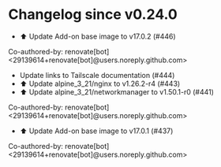 # Changelog since v0.24.0
- ⬆️ Update Add-on base image to v17.0.2 (#446)

Co-authored-by: renovate[bot] <29139614+renovate[bot]@users.noreply.github.com> 
- Update links to Tailscale documentation (#444) 
- ⬆️ Update alpine_3_21/nginx to v1.26.2-r4 (#443) 
- ⬆️ Update alpine_3_21/networkmanager to v1.50.1-r0 (#441)

Co-authored-by: renovate[bot] <29139614+renovate[bot]@users.noreply.github.com> 
- ⬆️ Update Add-on base image to v17.0.1 (#437)

Co-authored-by: renovate[bot] <29139614+renovate[bot]@users.noreply.github.com> 
